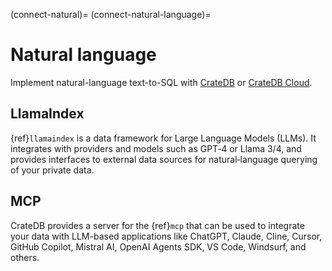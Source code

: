 (connect-natural)=
(connect-natural-language)=
# Natural language

Implement natural-language text-to-SQL with [CrateDB] or [CrateDB Cloud].

## LlamaIndex

{ref}`llamaindex` is a data framework for Large Language Models (LLMs). It integrates
with providers and models such as GPT‑4 or Llama 3/4, and provides interfaces to
external data sources for natural‑language querying of your private data.

## MCP

CrateDB provides a server for the {ref}`mcp` that can be used to integrate
your data with LLM-based applications like ChatGPT, Claude, Cline, Cursor,
GitHub Copilot, Mistral AI, OpenAI Agents SDK, VS Code, Windsurf,
and others.


[CrateDB]: https://cratedb.com/database
[CrateDB Cloud]: https://cratedb.com/docs/cloud/
